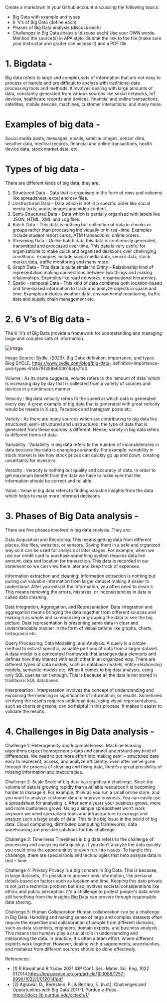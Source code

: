 Create a markdown in your Github account discussing the following topics:
- Big Data with example and types
- 6 ‘V’s of Big Data (define each)
- Phases of Big Data analysis (discuss each)
- Challenges in Big Data analysis (discuss each)
Use your OWN words. Mention the source(s) in APA style. 
Submit the link to the file (make sure your instructor and grader can access it) and a PDF file.

# 1. Bigdata -
   
Big data refers to large and complex sets of information that are not easy to process or handle and are difficult to analyse with traditional data processing tools and methods. It involves dealing with large amounts of data, constantly generated from various sources like social networks, IoT devices, healthcare records and devices, financial and online transactions, satellites, mobile devices, machines, customer interactions, and many more.

# Examples of big data -
Social media posts, messages, emails, satellite images, sensor data, weather data, medical records, financial and online transactions, health device data, stock market data, etc.

# Types of big data -

There are different kinds of big data, they are:
1. Structured Data - Data that is organised in the form of rows and columns like spreadsheet, excel and csv files.
2. Unstructured Data - Data which is not in a specific order like social media texts, audio, images and video content.
3. Semi-Structured Data - Data which is partially organised with labels like JSON, HTML, XML and Log files.
4. Batch Data - This data is nothing but collection of data in chunks or groups rather than processing individually or in real-time. Examples include student report cards, ATM transactions, online orders.
5. Streaming Data - Unlike batch data this data is continously generated, transmitted and processed over time. This data is very useful for organisations to make quick and organised desicions over chaninging conditions. Examples include social media data, sensor data, stock market data, traffic monitoring and many more.
6. Graph Data - This data is quite similar to Entity - Relationship kind of representation making connections between two things and making relationships. Examples like road networks, organisational hierarchies.
7. Spatio - temporal Data - This kind of data combines both location-based and time-based information to track and analyze objects in space and time. Examples includes weather data, environmental monitoring, traffic data and supply chain management etc.

# 2. 6 V’s of Big data -

The 6 ‘V’s of Big Data provide a framework for understanding and managing large and complex sets of information. 

 ![image](https://github.com/Akhilmothe/Big-Data/assets/114513479/153ea49a-ab15-4911-9a8d-ca939ba98a02)


Image Source: Sydle. (2023). Big Data: definition, importance, and types. Blog SYDLE. https://www.sydle.com/blog/big-data-	definition-importance-and-types-614b791388e600016afa7fc3


Volume : As its name suggests, volume refers to the ‘amount of data’ which is increasing day by day that is collected from a variety of sources and devices in a continuous manner.

Velocity : Big data velocity refers to the speed at which data is generated every day. A great example of big data that is generated with great velocity would be tweets in X app, Facebook and 	Instagram posts etc.

Variety : As there are many sources which are contributing to big data like structured, semi-structured and unstructured, the type of data that is generated from these sources is different. Hence, variety in big data refers to different forms of data.

Variability : Variability in big data refers to the number of inconsistencies in data because the data is changing constantly. For example, variability in stock market is like how stock prices can quickly go up and down, creating uncertainty for investors.

Veracity : Veracity is nothing but quality and accuracy of data. In order to get maximum benefit from the data we have to make sure that the information should be correct and reliable.

Value : Value in big data refers to finding valuable insights from the data which helps to make more informed decisions. 

# 3. Phases of Big Data analysis -

There are five phases involved in big data analysis. They are:

Data Acquisition and Recording: This means getting data from different places, like files, websites, or sensors. Saving them in a safe and organized way so it can be used for analysis at later stages. For example, when we use our credit card to purchase something system requires data like amount, data and location for transaction. This data is recorded in our statement so we can view them later and keep track of expenses.

Information extraction and cleaning: Information extraction is nothing but pulling out valuable information from larger dataset making it easier to understand. After you extract the information, you often need to clean it. This means removing the errors, mistakes, or inconsistencies in data is called data cleaning.

Data Integration, Aggregation, and Representation: Data integration and aggregation means bringing the data together from different sources and making it as whole and summarizing or grouping the data to see the big picture. Data representation is presenting same data in clear and understandable manner in the form of visualizations like graphs, charts, histograms etc.

Query Processing, Data Modelling, and Analysis: A query is a simple method to extract specific, valuable portions of data from a larger dataset. 	A data model is a conceptual framework that arranges data elements and defines how they interact with each other in an organized way. There are different types of data models, such as database models, entity-relationship models, semantic models etc. When it comes to big data analysis, using only SQL queries isn’t enough. This is because all the data is not stored in traditional SQL databases.

Interpretation : Interpretation involves the concept of understanding and explaining the meaning or significance of information, or results. Sometimes verifying the results requires additional data, using visual representations, such as charts or graphs, can be helpful in this process. It makes it easier to validate the results.

# 4. Challenges in Big Data analysis -

Challenge 1: Heterogeneity and Incompleteness.
Machine learning algorithms expect homogeneous data and cannot understand any kind of differences. We need to put more effort into making semi – structured data easy to represent, access, and analyze efficiently. Even after we’ve gone through the process of cleaning and fixing data, there’s a great possibility of missing information and inaccuracies.

Challenge 2: Scale
Scale of big data is a significant challenge. Since the volume of data is growing rapidly than available resources it is becoming harder to manage it. For example, think as you run a small online store, and you want to analyze customer data to improve business. You can easily use a spreadsheet for analysing it. After some years your business grows, more and more customers grows. Using a simple spreadsheet won’t work anymore we need specialized tools and infrastructure to manage and analyze such a large scale of data. This is the big issue in the world of big data. Cloud computing, distributed computing frameworks, data warehousing are possible solutions for this challenge.

Challenge 3: Timeliness
Timeliness in big data refers to the challenge of processing and analyzing data quickly. If you don’t analyze the data quickly you could miss the opportunities or even run into issues. To handle this challenge, there are special tools and technologies that help analyze data in real – time.

Challenge 4: Privacy
Privacy is a big concern in Big Data. This is because, in large datasets, it's possible to uncover new information, like personal details based on factors such as location and time. Keeping this data private is not just a technical problem but also involves societal considerations like ethics and public perception. It's a challenge to protect people's data while still benefiting from the insights Big Data can provide through responsible data sharing. 

Challenge 5: Human Collaboration
Human collaboration can be a challenge in Big Data. Handling and making sense of large and complex datasets often require the expertise and collaboration of people from different domains, such as data scientists, engineers, domain experts, and business analysts. This means that humans play a crucial role in understanding and interpreting the data. In practice, it's often a team effort, where different experts work together. However, dealing with disagreements, uncertainties, and mistakes from different sources should be done effectively.

References:

- [1] R Rawat and R Yadav 2021 IOP Conf. Ser.: Mater. Sci. Eng. 1022 012014.https://iopscience.iop.org/article/10.1088/1757-899X/1022/1/012014/pdf
- [2] Agrawal, D., Bernstein, P., &amp; Bertino, E. (n.d.). Challenges and Opportunities with Big Data 2011-1. Purdue e-Pubs. https://docs.lib.purdue.edu/cctech/1/ 


   

